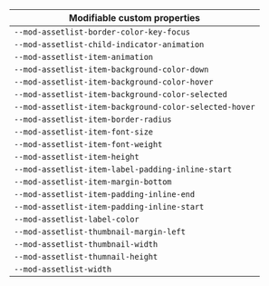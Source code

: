 | Modifiable custom properties                           |
| ------------------------------------------------------ |
| `--mod-assetlist-border-color-key-focus`               |
| `--mod-assetlist-child-indicator-animation`            |
| `--mod-assetlist-item-animation`                       |
| `--mod-assetlist-item-background-color-down`           |
| `--mod-assetlist-item-background-color-hover`          |
| `--mod-assetlist-item-background-color-selected`       |
| `--mod-assetlist-item-background-color-selected-hover` |
| `--mod-assetlist-item-border-radius`                   |
| `--mod-assetlist-item-font-size`                       |
| `--mod-assetlist-item-font-weight`                     |
| `--mod-assetlist-item-height`                          |
| `--mod-assetlist-item-label-padding-inline-start`      |
| `--mod-assetlist-item-margin-bottom`                   |
| `--mod-assetlist-item-padding-inline-end`              |
| `--mod-assetlist-item-padding-inline-start`            |
| `--mod-assetlist-label-color`                          |
| `--mod-assetlist-thumbnail-margin-left`                |
| `--mod-assetlist-thumbnail-width`                      |
| `--mod-assetlist-thumnail-height`                      |
| `--mod-assetlist-width`                                |
